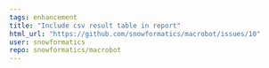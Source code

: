 ```yaml
---
tags: enhancement
title: "Include csv result table in report"
html_url: "https://github.com/snowformatics/macrobot/issues/10"
user: snowformatics
repo: snowformatics/macrobot
---
```


